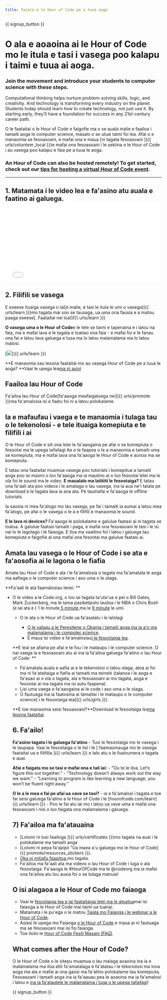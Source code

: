 ```yaml
---
title: Taiala o le Hour of Code pe a tuua aoga
---
```


{{ signup_button }}

# O ala e aoaoina ai le Hour of Code mo le itula e tasi i vasega poo kalapu i taimi e tuua ai aoga. 

### Join the movement and introduce your students to computer science with these steps.

Computational thinking helps nurture problem-solving skills, logic, and creativity. And technology is transforming every industry on the planet. Students today should learn how to create technology, not just use it. By starting early, they’ll have a foundation for success in any 21st-century career path.

O le faataitai o le Hour of Code e faigofie ma o se auala malie e faailoa i tamaiti aoga le computer science, masalo o se uluai taimi foi lea. Afai o e manaomia se fesoasoani, e mafai ona e maua [ni tagata fesoasoani ]({{ urls/volunteer_local }})e mafai ona fesoasoani i le sekiina o le Hour of Code i au vasega poo kalapu e faia pe a tuua le aoga. 

### An Hour of Code can also be hosted remotely! To get started, check out our [tips for hosting a virtual Hour of Code event](https://hourofcode.com/us/how-to/virtual).

* * *

## 1. Matamata i le video lea e fa'asino atu auala e faatino ai galuega.  <iframe width="500" height="255" src="//www.youtube.com/embed/SrnvvWDm73k" frameborder="0" allowfullscreen></iframe> 

## 2. Filifili se vasega

E eseese ituaiga vasega o iai[e malie, e tasi le itula le umi o vasega]({{ urls/learn }})mo tagata mai soo se tausaga, ua uma ona fausia e a matou paaga eseese[. Faataitai nei loa!]({{ urls/learn }})

**O vasega uma o le Hour of Code**e le tele se taimi e tapenaina e i latou na faia, ma e mafai lava e le tagata e toatasi ona faia - e mafai foi e le fanau ona fai e latou lava galuega e tusa ma lo latou malamalama ma lo latou malosi. 

[![](/images/fit-700/tutorials.png)]({{ urls/learn }})

**E manaomia sau lesona faataitai mo au vasega Hour of Code pe a tuua le aoga? **Vaai le upega lea[ma ni auivi](/files/AfterschoolEducatorLessonPlanOutline.docx)

## Faailoa lau Hour of Code

Fa'ailoa lau Hour of Code[fa'aaoga meafaigaluega nei]({{ urls/promote }})ma fa'amalosia isi e faatu foi ni a latou polokalame. 

## Ia e mafaufau i vaega e te manaomia i tulaga tau o le tekenolosi - e tele ituaiga komepiuta e te filifili i ai

O le Hour of Code e sili ona lelei le fa'aaogaina pe afai o se komepiuta o fesootai ma le upega tafailagi Ae e le faapea o le a manaomia e tamaiti uma se komepiuta, ma e mafai lava ona fa'aaoga le Hour of Code e aunoa ma se komepiuta. 

E tatau ona faataitai muamua vasega poo tutorials i komepitua a tamaiti aoga poo isi masini o loo fa'aaoga ina ia mautino ai o loo fesootai lelei ma le ola foi le sound ma le video. <strong x-id="1">E maualalo ma laiitiiti le fesootaiga? </strong>E tatau ona fa'aali ata poo videos i le amataga o lau vasega, ina ia aua ne'i tatala pe download e le tagata lava ia ana ata. Pe taumafai e fa'aaoga le offline tutorials. 

Ia saunia ni mea fa'alogo mo lau vasega, pe fai i tamaiti ia aumai a latou mea fa'alogo, pe afai o le vasega o le a e filifili e manaomia le sound. 

<strong x-id="1">E le lava ni devices? </strong>Fa'aaoga le polokalame e galulue faatasi ai ni tagata se toalua. A galulue faatasi tamaiti i paga, e mafai ona fesoasoani le tasi i le isi nai lo le lagolago i le faiaoga. E iloa ma vaaitino foi i latou i galuega tau komepiuta e faigofie ai ona mafai ona fesootai ma galulue faatasi ai. </p> 

## Amata lau vasega o le Hour of Code i se ata e fa'aosofia ai le lagona o le fiafia

Amata lau Hour of Code e ala i le fa'amalosia o tagata ma fa'amatala le aoga ma aafiaga o le computer science i aso uma o le olaga.

**Fa'aali le ata faamalosiau lenei: **

- O le video a le Code.org, o loo iai tagata ta'uta'ua e pei o Bill Gates, Mark Zuckerberg, ma le tama pasiketipolo lauiloa i le NBA o Chris Bosh (e iai ata e ) 1 le minute[ 5 minute ](https://www.youtube.com/watch?v=nKIu9yen5nc)ma le [ 9 minute](https://www.youtube.com/watch?v=dU1xS07N-FA) le umi. </li> 
    
    - O le ata o le Hour of Code ua fa'asalalu i le lalolagi</li> 
        
        - [O le valaau a le Peresitene o Obama i tamaiti aoga ina ia a'o ma malamalama i le computer science](https://www.youtube.com/watch?v=6XvmhE1J9PY).
        - E maua isi video e fa'amalosiau[i le fesootaiga lea](https://www.youtube.com/playlist?list=PLzdnOPI1iJNfpD8i4Sx7U0y2MccnrNZuP).</ul> 
        
        **E leai se afaina pe afai e te fou i le mataupu i le computer science. O nai vaega ia e fesoasoani atu ai ina ia fa'ailoa galuega fa'atino o lau Hour of Code: **
        
        - Fa'amatala auala e aafia ai e le tekenolosi o tatou olaga, atoa ai foi ma ni fa'ataitaiga e fiafia ai tamaiti ma teineiti (talanoa i le aoga e fa'asao ai o ola o tagata, ala e fesoasoani ai mo tagata, aoga e fesootai ai ma tagata ma isi autu faapena). 
        - Lisi uma vaega e fa'aaogaina ai le code i aso uma o le olaga. 
        - O fautuaga ina ia faatosina ai tamaitai i le mataupu o le computer science[ i le fesootaiga lea]({{ urls/girls }}).
        
        **E toe manaomia seisi fesoasoani?**Download le fesootaiga lea[ma lesona faataitai](/files/AfterschoolEducatorLessonPlanOutline.docx).
        
        ## 6. Fa'ailo!
        
        **Fa'asino tagata i le galuega fa'atino** - Tusi le fesootaiga mo le vasega i le laupapa. Vaai le fesootaiga o le lisi i le [ faamaumauga mo le vasega faataitai ua e filifilia ]({{ urls/learn }}) e lalo atu o le fuainumera o tagata e auai. 
        
        **Afai e faigata mo se tasi e mafai ona e tali iai:** - "Ou te le iloa. Let’s figure this out together.” - “Technology doesn’t always work out the way we want.” - “Learning to program is like learning a new language; you won’t be fluent right away.”
        
        **O le a le mea e fai pe afai ua vave se tasi?** - ia e fa'amalosi i tagata e toe fai seisi galuega fa'atino a le Hour of Code i le [hourofcode.com/learn]({{ urls/learn }}) - Poo le fai atu iai mo i latou ua vave uma e mafai ona fesoasoani i nisi o loo faigata ona malamalama i galuega.
        
        ## 7) Fa'ailoa ma fa'atauaina
        
        - [Lolomi ni tusi faailoga ]({{ urls/certificates }})mo tagata na auai i le polokalame ma tamaiti aoga
        - [Lolomi ni pepa fa'apipii "Ua maea a'u galuega mo le Hour of Code]({{ promote/resources_stickers }}).
        - [ Oka ni mitiafu faapitoa ](http://blog.code.org/post/132608499493/hour-of-code-shirts-and-more)mo tagata.
        - Fa'ailoa ma fa'aali ata ma videos o lau Hour of Code i luga o ala fesootaiga. Fa'aaoga le #HourOfCode ma le @codeorg ina ia mafai ona fa'ailoa atu lou ausia foi o se tulaga manuia!
        
        ## O isi alagaoa a le Hour of Code mo faiaoga
        
        - Vaai le [fesootaiga lea e iai faataitaiga lelei ma le atoatoa](http://www.slideshare.net/TeachCode/hour-of-code-best-practices-for-successful-educators-51273466)mai isi faiaoga a le Hour of Code mai taimi ua tuanai. 
        - Matamata i le pu'ega o le matou [Taiala mo Faiaoga i le webinar a le Hour of Code](https://youtu.be/EJeMeSW2-Mw).
        - Asiasi le upega mo Faiaoga [ o le Hour of Code](http://forum.code.org/c/plc/hour-of-code) e maua ai ni fautuaga ma se fesoasoani mai isi foi faiaoga. 
        - Toe iloilo le [Hour of Code Fesili Masani (FAQ)](https://support.code.org/hc/en-us/categories/200147083-Hour-of-Code).
        
        ## What comes after the Hour of Code?
        
        O le Hour of Code o le sitepu muamua o lau malaga aoaoina ina ia e malamalama ma iloa atili fa'amatalaga e fa'atatau i le tekonolosi ma lona aoga ma ala e mafai ai ona gaosi ma fa'atino polokalame tau komepiuta. Fesoasoani i tamaiti aoga ina ia fa'aauau pea le aoaoina ma ia fa'amalosi i latou e [ina ia fa'alautele le malamalama i luga o le upega tafailagi](/beyond)!
        
        {{ signup_button }}